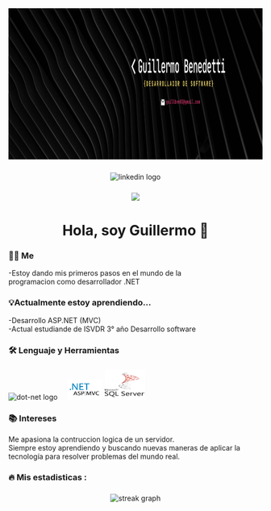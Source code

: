 <div align="center">
  <img height="300" width="1000" src="./image/Guillermo Bendetti.png"  />


</div>

###

<div align="center">
  <img src="https://img.shields.io/static/v1?message=LinkedIn&logo=linkedin&label=&color=0077B5&logoColor=white&labelColor=&style=for-the-badge" height="25" alt="linkedin logo"  />
</div>

###

<div align="center">
  <img src="https://visitor-badge.laobi.icu/badge?page_id=maurodesouza.maurodesouza&"  />
</div>

###

<h1 align="center">Hola, soy Guillermo 👋</h1>

###

<h3 align="left">👩‍💻 Me</h3>
-Estoy dando mis primeros pasos en el mundo de la
<br>
programacion como desarrollador .NET

###

<h3 align="left">💡Actualmente estoy aprendiendo...</h3>

-Desarrollo ASP.NET (MVC)
<br>
-Actual estudiande de ISVDR 3° año Desarrollo software

###

###

<h3 align="left">🛠 Lenguaje y Herramientas</h3>

###

<div align="left">

  <img src="https://cdn.jsdelivr.net/gh/devicons/devicon/icons/dot-net/dot-net-plain-wordmark.svg" height="40" alt="dot-net logo"  />
  <img width="12" />
<img src="./image/ASP.NET MVC.png" width="70" height="40"/>
<img src="./image/SQL SERVER 2.png" width="80" height="60"/>

  
</div>

###

###

<h3 align="left">📚 Intereses</h3>

<div align="left">
Me apasiona la contruccion logica de un servidor.
<br>
Siempre estoy aprendiendo y buscando nuevas maneras de aplicar la tecnología para resolver problemas del mundo real.
</div>

###


<h3 align="left">🔥   Mis estadisticas :</h3>

###

<div align="center">
  <img src="https://streak-stats.demolab.com?user=maurodesouza&locale=en&mode=daily&theme=dark&hide_border=false&border_radius=5&order=3" height="220" alt="streak graph"  />
</div>

###
